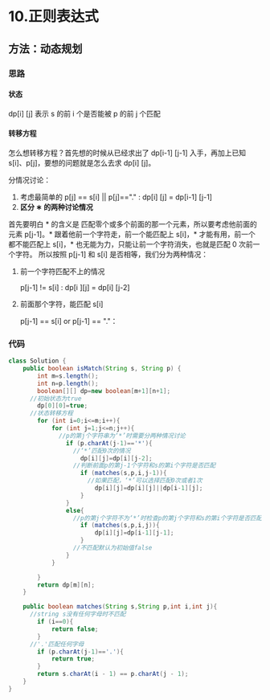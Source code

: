 # 10.正则表达式

## 方法：动态规划

### 思路

#### 状态

dp[i] [j] 表示 s 的前 i 个是否能被 p 的前 j 个匹配

#### 转移方程

怎么想转移方程？首先想的时候从已经求出了 dp[i-1] [j-1] 入手，再加上已知 s[i]、p[j]，要想的问题就是怎么去求 dp[i] [j]。

分情况讨论：

1. 考虑最简单的 p[j] == s[i] || p[j]=="." : dp[i] [j] = dp[i-1] [j-1]
2.  **区分 ∗ 的两种讨论情况**

首先要明白 * 的含义是 匹配零个或多个前面的那一个元素，所以要考虑他前面的元素 p[j-1]。* 跟着他前一个字符走，前一个能匹配上 s[i]，* 才能有用，前一个都不能匹配上 s[i]，* 也无能为力，只能让前一个字符消失，也就是匹配 0 次前一个字符。
所以按照 p[j-1] 和 s[i] 是否相等，我们分为两种情况：

1. 前一个字符匹配不上的情况 

   p[j-1] != s[i] : dp[i  ][j] = dp[i] [j-2]

2. 前面那个字符，能匹配 s[i] 

   p[j-1] == s[i] or p[j-1] == "."：

### 代码

```java
class Solution {
    public boolean isMatch(String s, String p) {
        int m=s.length();
        int n=p.length();
        boolean[][] dp=new boolean[m+1][n+1];
      //初始状态为true
        dp[0][0]=true;
      //状态转移方程
        for (int i=0;i<=m;i++){
            for (int j=1;j<=n;j++){
              //p的第j个字符串为‘*’时需要分两种情况讨论
                if (p.charAt(j-1)=='*'){
                  //‘*’匹配0次的情况
                    dp[i][j]=dp[i][j-2];
                  //判断前面p的第j-1个字符和s的第i个字符是否匹配
                    if (matches(s,p,i,j-1)){
                      //如果匹配，‘*’可以选择匹配0次或者1次
                        dp[i][j]=dp[i][j]||dp[i-1][j];
                    }
                }
                else{
                  //p的第j个字符不为‘*’时检查p的第j个字符和s的第i个字符是否匹配
                    if (matches(s,p,i,j)){
                        dp[i][j]=dp[i-1][j-1];
                    }
                  //不匹配默认为初始值false
                }
            }

        }
        return dp[m][n];
    }

    public boolean matches(String s,String p,int i,int j){
      //string s没有任何字母时不匹配
        if (i==0){
            return false;
        }
      //'.'匹配任何字母
        if (p.charAt(j-1)=='.'){
            return true;
        }
        return s.charAt(i - 1) == p.charAt(j - 1);
    }
}
```
